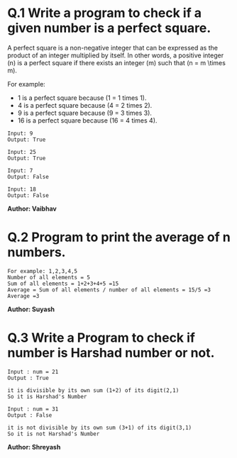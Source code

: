 # Q.1 Write a program to check if a given number is a perfect square.
A perfect square is a non-negative integer that can be expressed as the product of an integer multiplied by itself. In other words, a positive integer \(n\) is a perfect square if there exists an integer \(m\) such that \(n = m \times m\).

For example:
- 1 is a perfect square because (1 = 1 times 1).
- 4 is a perfect square because (4 = 2 times 2).
- 9 is a perfect square because (9 = 3 times 3).
- 16 is a perfect square because (16 = 4 times 4).

```
Input: 9
Output: True

Input: 25
Output: True

Input: 7 
Output: False

Input: 18
Output: False
```
**Author: Vaibhav**

# Q.2 Program to print the average of n numbers.
```
For example: 1,2,3,4,5
Number of all elements = 5
Sum of all elements = 1+2+3+4+5 =15
Average = Sum of all elements / number of all elements = 15/5 =3
Average =3
```
**Author: Suyash**

# Q.3 Write a Program to check if number is Harshad number or not.
```
Input : num = 21
Output : True

it is divisible by its own sum (1+2) of its digit(2,1)
So it is Harshad's Number

Input : num = 31
Output : False

it is not divisible by its own sum (3+1) of its digit(3,1)
So it is not Harshad's Number
```
**Author: Shreyash**

